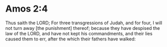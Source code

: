 # Amos 2:4

Thus saith the LORD; For three transgressions of Judah, and for four, I will not turn away [the punishment] thereof; because they have despised the law of the LORD, and have not kept his commandments, and their lies caused them to err, after the which their fathers have walked: